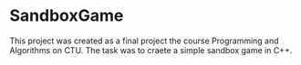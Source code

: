 # SandboxGame

This project was created as a final project the course Programming and Algorithms on CTU. The task was to craete a simple sandbox game in C++.